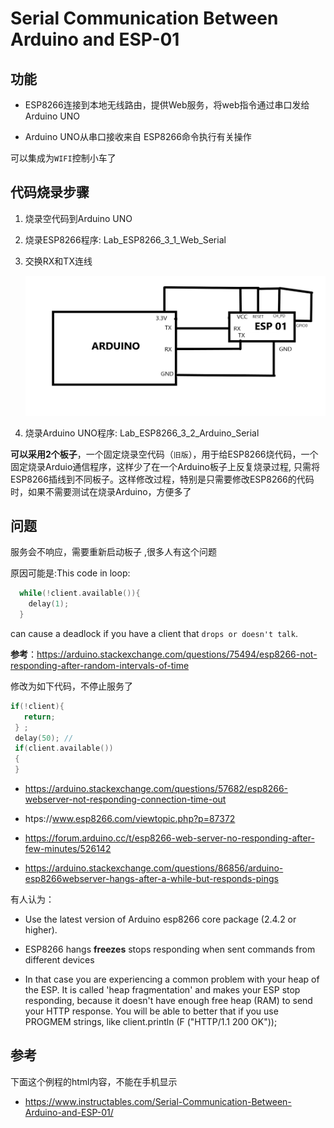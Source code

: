 # Serial Communication Between Arduino and ESP-01

## 功能

* ESP8266连接到本地无线路由，提供Web服务，将web指令通过串口发给Arduino UNO

* Arduino UNO从串口接收来自 ESP8266命令执行有关操作

可以集成为`WIFI`控制小车了

## 代码烧录步骤

1. 烧录空代码到Arduino UNO
2. 烧录ESP8266程序: Lab_ESP8266_3_1_Web_Serial
3. 交换RX和TX连线

   ![](img/Arduino_ESP8266.jpg)

4. 烧录Arduino UNO程序: Lab_ESP8266_3_2_Arduino_Serial

**可以采用2个板子**，一个固定烧录空代码（`旧版`），用于给ESP8266烧代码，一个固定烧录Arduio通信程序，这样少了在一个Arduino板子上反复烧录过程,
只需将ESP8266插线到不同板子。这样修改过程，特别是只需要修改ESP8266的代码时，如果不需要测试在烧录Arduino，方便多了

## 问题

服务会不响应，需要重新启动板子 ,很多人有这个问题

原因可能是:This code in loop:

```c
  while(!client.available()){
    delay(1);  
  }
```
can cause a deadlock if you have a client that `drops or doesn't talk`. 

**参考**：https://arduino.stackexchange.com/questions/75494/esp8266-not-responding-after-random-intervals-of-time

修改为如下代码，不停止服务了

 
 ```c
 if(!client){
    return; 
  } ;  
  delay(50); // 
  if(client.available()) 
  {
  }
```
* https://arduino.stackexchange.com/questions/57682/esp8266-webserver-not-responding-connection-time-out

* htps://www.esp8266.com/viewtopic.php?p=87372

* https://forum.arduino.cc/t/esp8266-web-server-no-responding-after-few-minutes/526142

* https://arduino.stackexchange.com/questions/86856/arduino-esp8266webserver-hangs-after-a-while-but-responds-pings



有人认为：

* Use the latest version of Arduino esp8266 core package (2.4.2 or higher).

* ESP8266 hangs **freezes** stops responding when sent commands from different devices 

* In that case you are experiencing a common problem with your heap of the ESP. It is called 'heap fragmentation' and makes your ESP stop responding, because it doesn't have enough free heap (RAM) to send your HTTP response. You will be able to better that if you use PROGMEM strings, like
client.println (F ("HTTP/1.1 200 OK"));



## 参考

下面这个例程的html内容，不能在手机显示
* https://www.instructables.com/Serial-Communication-Between-Arduino-and-ESP-01/